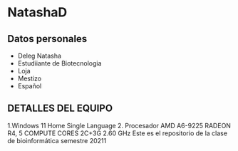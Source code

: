 # NatashaD
## Datos personales
- Deleg Natasha
- Estudiiante de Biotecnologia
- Loja
- Mestizo
- Español

## DETALLES DEL EQUIPO
1.Windows 11 Home Single Language
2. Procesador AMD A6-9225 RADEON R4, 5 COMPUTE CORES 2C+3G  2.60 GHz
Este es el repositorio de la clase de bioinformática semestre 20211
